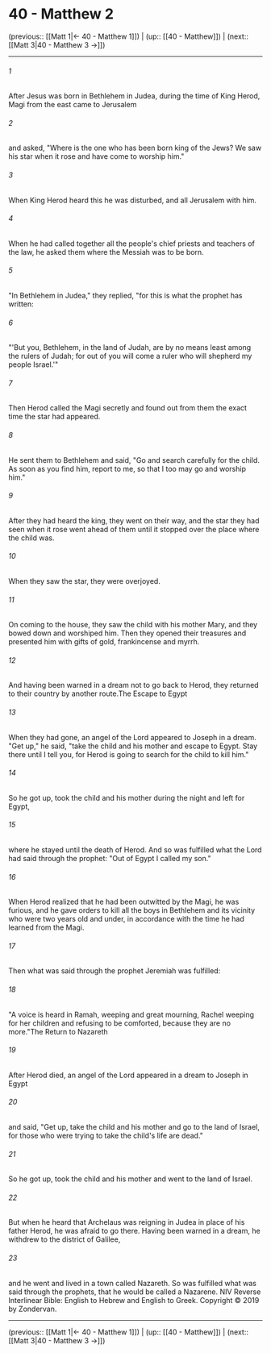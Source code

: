 # 40 - Matthew 2

(previous:: [[Matt 1|← 40 - Matthew 1]]) | (up:: [[40 - Matthew]]) | (next:: [[Matt 3|40 - Matthew 3 →]])

***


###### 1 
After Jesus was born in Bethlehem in Judea, during the time of King Herod, Magi from the east came to Jerusalem 

###### 2 
and asked, "Where is the one who has been born king of the Jews? We saw his star when it rose and have come to worship him." 

###### 3 
When King Herod heard this he was disturbed, and all Jerusalem with him. 

###### 4 
When he had called together all the people's chief priests and teachers of the law, he asked them where the Messiah was to be born. 

###### 5 
"In Bethlehem in Judea," they replied, "for this is what the prophet has written: 

###### 6 
"'But you, Bethlehem, in the land of Judah, are by no means least among the rulers of Judah; for out of you will come a ruler who will shepherd my people Israel.'" 

###### 7 
Then Herod called the Magi secretly and found out from them the exact time the star had appeared. 

###### 8 
He sent them to Bethlehem and said, "Go and search carefully for the child. As soon as you find him, report to me, so that I too may go and worship him." 

###### 9 
After they had heard the king, they went on their way, and the star they had seen when it rose went ahead of them until it stopped over the place where the child was. 

###### 10 
When they saw the star, they were overjoyed. 

###### 11 
On coming to the house, they saw the child with his mother Mary, and they bowed down and worshiped him. Then they opened their treasures and presented him with gifts of gold, frankincense and myrrh. 

###### 12 
And having been warned in a dream not to go back to Herod, they returned to their country by another route.The Escape to Egypt 

###### 13 
When they had gone, an angel of the Lord appeared to Joseph in a dream. "Get up," he said, "take the child and his mother and escape to Egypt. Stay there until I tell you, for Herod is going to search for the child to kill him." 

###### 14 
So he got up, took the child and his mother during the night and left for Egypt, 

###### 15 
where he stayed until the death of Herod. And so was fulfilled what the Lord had said through the prophet: "Out of Egypt I called my son." 

###### 16 
When Herod realized that he had been outwitted by the Magi, he was furious, and he gave orders to kill all the boys in Bethlehem and its vicinity who were two years old and under, in accordance with the time he had learned from the Magi. 

###### 17 
Then what was said through the prophet Jeremiah was fulfilled: 

###### 18 
"A voice is heard in Ramah, weeping and great mourning, Rachel weeping for her children and refusing to be comforted, because they are no more."The Return to Nazareth 

###### 19 
After Herod died, an angel of the Lord appeared in a dream to Joseph in Egypt 

###### 20 
and said, "Get up, take the child and his mother and go to the land of Israel, for those who were trying to take the child's life are dead." 

###### 21 
So he got up, took the child and his mother and went to the land of Israel. 

###### 22 
But when he heard that Archelaus was reigning in Judea in place of his father Herod, he was afraid to go there. Having been warned in a dream, he withdrew to the district of Galilee, 

###### 23 
and he went and lived in a town called Nazareth. So was fulfilled what was said through the prophets, that he would be called a Nazarene. NIV Reverse Interlinear Bible: English to Hebrew and English to Greek. Copyright © 2019 by Zondervan.

***

(previous:: [[Matt 1|← 40 - Matthew 1]]) | (up:: [[40 - Matthew]]) | (next:: [[Matt 3|40 - Matthew 3 →]])
